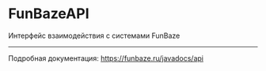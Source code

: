 # FunBazeAPI
Интерфейс взаимодействия с системами FunBaze
***
Подробная документация: https://funbaze.ru/javadocs/api
